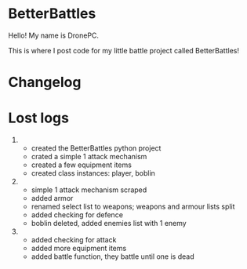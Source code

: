 # BetterBattles
Hello! My name is DronePC.

This is where I post code for my little battle project called BetterBattles!

# Changelog

# Lost logs
1.
   * created the BetterBattles python project
   * crated a simple 1 attack mechanism
   * created a few equipment items
   * created class instances: player, boblin

1.
   * simple 1 attack mechanism scraped
   * added armor
   * renamed select list to weapons; weapons and armour lists split
   * added checking for defence
   * boblin deleted, added enemies list with 1 enemy

1. 
   * added checking for attack
   * added more equipment items
   * added battle function, they battle until one is dead
